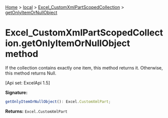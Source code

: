 [Home](./index) &gt; [local](local.md) &gt; [Excel\_CustomXmlPartScopedCollection](local.excel_customxmlpartscopedcollection.md) &gt; [getOnlyItemOrNullObject](local.excel_customxmlpartscopedcollection.getonlyitemornullobject.md)

# Excel\_CustomXmlPartScopedCollection.getOnlyItemOrNullObject method

If the collection contains exactly one item, this method returns it. Otherwise, this method returns Null. 

 \[Api set: ExcelApi 1.5\]

**Signature:**
```javascript
getOnlyItemOrNullObject(): Excel.CustomXmlPart;
```
**Returns:** `Excel.CustomXmlPart`

